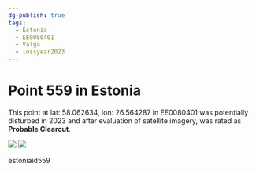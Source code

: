 ```yaml
---
dg-publish: true
tags:
  - Estonia
  - EE0080401
  - Valga
  - lossyear2023
---
```


# Point 559 in Estonia

This point at lat: 58.062634, lon: 26.564287 in EE0080401 was potentially disturbed in 2023 and after evaluation of satellite imagery, was rated as **Probable Clearcut**.

<div class='juxtapose' data-showcredits='false'>
<img src='https://baserow-backend-production20240528124524339000000001.s3.amazonaws.com/user_files/ydXGIIlUgzdYtjsY9QIeuQUdWaGPKRiT_7048dfe5d07f4b7efa6ca2823c99e4a2a3f7292193b1d72104e79cdf1fbe49ef.png' data-label='July 2015' />
<img src='https://baserow-backend-production20240528124524339000000001.s3.amazonaws.com/user_files/LhONUCGWBjpBZCo0cqC2XNmTjDj3xyox_4b9a37a44cae1cbe15f3dc80b8068731050eab295e7671143dda41562f921911.png' data-label='May 2021' />
</div>

estoniaid559